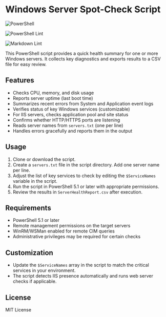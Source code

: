 # Windows Server Spot-Check Script

![PowerShell](https://img.shields.io/badge/language-PowerShell-5391FE?logo=powershell&logoColor=white)

![PowerShell Lint](https://github.com/jason-adams-eng/ADUserGUI/actions/workflows/lint.yml/badge.svg)

![Markdown Lint](https://github.com/jason-adams-eng/ADUserGUI/actions/workflows/mdlint.yml/badge.svg)

This PowerShell script provides a quick health summary for one or more Windows servers. It collects key diagnostics and exports results to a CSV file for easy review.

## Features

- Checks CPU, memory, and disk usage
- Reports server uptime (last boot time)
- Summarizes recent errors from System and Application event logs
- Verifies status of key Windows services (customizable)
- For IIS servers, checks application pool and site status
- Confirms whether HTTP/HTTPS ports are listening
- Reads server names from `servers.txt` (one per line)
- Handles errors gracefully and reports them in the output

## Usage

1. Clone or download the script.
2. Create a `servers.txt` file in the script directory. Add one server name per line.
3. Adjust the list of key services to check by editing the `$ServiceNames` variable in the script.
4. Run the script in PowerShell 5.1 or later with appropriate permissions.
5. Review the results in `ServerHealthReport.csv` after execution.

## Requirements

- PowerShell 5.1 or later
- Remote management permissions on the target servers
- WinRM/WSMan enabled for remote CIM queries
- Administrative privileges may be required for certain checks

## Customization

- Update the `$ServiceNames` array in the script to match the critical services in your environment.
- The script detects IIS presence automatically and runs web server checks if applicable.

## License

MIT License
